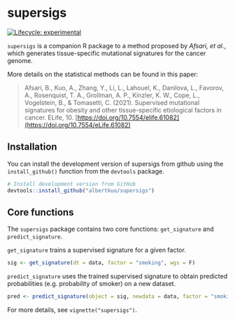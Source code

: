 
<!-- README.md is generated from README.Rmd. Please edit that file -->

# supersigs

<!-- badges: start -->

[![Lifecycle:
experimental](https://img.shields.io/badge/lifecycle-experimental-blue.svg)](https://www.tidyverse.org/lifecycle/#experimental)
<!-- [![CRAN Status](https://www.r-pkg.org/badges/version/pkgdown)](https://cran.r-project.org/package=pkgdown) -->
<!-- [![R build status](https://github.com/r-lib/pkgdown/workflows/R-CMD-check/badge.svg)](https://github.com/r-lib/supersigs/actions) -->
<!-- [![Codecov test coverage](https://codecov.io/gh/r-lib/pkgdown/branch/master/graph/badge.svg)](https://codecov.io/gh/r-lib/supersigs?branch=master) -->
<!-- badges: end -->

`supersigs` is a companion R package to a method proposed by *Afsari, et
al.*, which generates tissue-specific mutational signatures for the
cancer genome.

More details on the statistical methods can be found in this paper:

> Afsari, B., Kuo, A., Zhang, Y., Li, L., Lahouel, K., Danilova, L.,
> Favorov, A., Rosenquist, T. A., Grollman, A. P., Kinzler, K. W., Cope,
> L., Vogelstein, B., & Tomasetti, C. (2021). Supervised mutational
> signatures for obesity and other tissue-specific etiological factors
> in cancer. ELife, 10.
> [https://doi.org/10.7554/elife.61082](https://doi.org/10.7554/eLife.61082)

## Installation

You can install the development version of supersigs from github using
the `install_github()` function from the `devtools` package.

``` r
# Install development version from GitHub
devtools::install_github("albertkuo/supersigs")
```

## Core functions

The `supersigs` package contains two core functions: `get_signature` and
`predict_signature`.

`get_signature` trains a supervised signature for a given factor.

``` r
sig <- get_signature(dt = data, factor = "smoking", wgs = F)
```

`predict_signature` uses the trained supervised signature to obtain
predicted probabilities (e.g. probability of smoker) on a new dataset.

``` r
pred <- predict_signature(object = sig, newdata = data, factor = "smoking")
```

For more details, see `vignette("supersigs")`.
